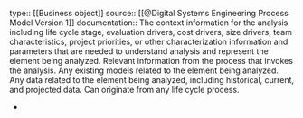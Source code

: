 type:: [[Business object]]
source:: [[@Digital Systems Engineering Process Model Version 1]]
documentation:: The context information for the analysis including life cycle stage, evaluation drivers, cost drivers, size drivers, team characteristics, project priorities, or other characterization information and parameters that are needed to understand analysis and represent the element being analyzed. Relevant information from the process that invokes the analysis. Any existing models related to the element being analyzed. Any data related to the element being analyzed, including historical, current, and projected data. Can originate from any life cycle process.

-